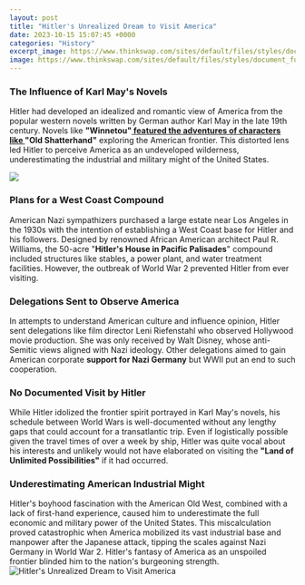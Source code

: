 ```yaml
---
layout: post
title: "Hitler's Unrealized Dream to Visit America"
date: 2023-10-15 15:07:45 +0000
categories: "History"
excerpt_image: https://www.thinkswap.com/sites/default/files/styles/document_full_view/public/pdf_thumbnails/1/docu_id140550_dd.jpg?3
image: https://www.thinkswap.com/sites/default/files/styles/document_full_view/public/pdf_thumbnails/1/docu_id140550_dd.jpg?3
---
```


### The Influence of Karl May's Novels
Hitler had developed an idealized and romantic view of America from the popular western novels written by German author Karl May in the late 19th century. Novels like **"Winnetou"[ featured the adventures of characters like ](https://travelokla.github.io/2024-01-04-la-beaut-xe9-et-la-diversit-xe9-culturelle-unique-de-la-turquie/)"Old Shatterhand"** exploring the American frontier. This distorted lens led Hitler to perceive America as an undeveloped wilderness, underestimating the industrial and military might of the United States.  

![](https://www.dailyartmagazine.com/wp-content/uploads/2021/10/hitler-bunker-model-linz-fuhrer-museum-1945.jpeg)
### Plans for a West Coast Compound
American Nazi sympathizers purchased a large estate near Los Angeles in the 1930s with the intention of establishing a West Coast base for Hitler and his followers. Designed by renowned African American architect Paul R. Williams, the 50-acre "**Hitler's House in Pacific Palisades**" compound included structures like stables, a power plant, and water treatment facilities. However, the outbreak of World War 2 prevented Hitler from ever visiting.
### Delegations Sent to Observe America
In attempts to understand American culture and influence opinion, Hitler sent delegations like film director Leni Riefenstahl who observed Hollywood movie production. She was only received by Walt Disney, whose anti-Semitic views aligned with Nazi ideology. Other delegations aimed to gain American corporate **support for Nazi Germany** but WWII put an end to such cooperation. 
### No Documented Visit by Hitler
While Hitler idolized the frontier spirit portrayed in Karl May's novels, his schedule between World Wars is well-documented without any lengthy gaps that could account for a transatlantic trip. Even if logistically possible given the travel times of over a week by ship, Hitler was quite vocal about his interests and unlikely would not have elaborated on visiting the **"Land of Unlimited Possibilities"** if it had occurred.
### Underestimating American Industrial Might  
Hitler's boyhood fascination with the American Old West, combined with a lack of first-hand experience, caused him to underestimate the full economic and military power of the United States. This miscalculation proved catastrophic when America mobilized its vast industrial base and manpower after the Japanese attack, tipping the scales against Nazi Germany in World War 2. Hitler's fantasy of America as an unspoiled frontier blinded him to the nation's burgeoning strength.
![Hitler's Unrealized Dream to Visit America](https://www.thinkswap.com/sites/default/files/styles/document_full_view/public/pdf_thumbnails/1/docu_id140550_dd.jpg?3)